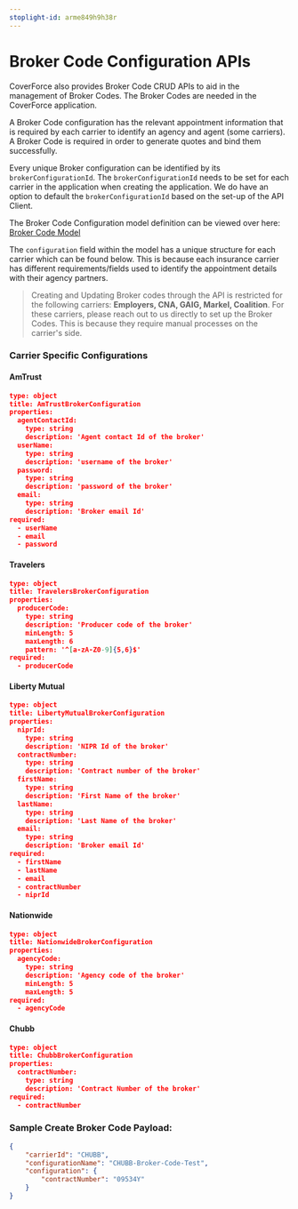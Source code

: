 ```yaml
---
stoplight-id: arme849h9h38r
---
```


# Broker Code Configuration APIs

CoverForce also provides Broker Code CRUD APIs to aid in the management of Broker Codes. The Broker Codes are needed in the CoverForce application. 

A Broker Code configuration has the relevant appointment information that is required by each carrier to identify an agency and agent (some carriers). A Broker Code is required in order to generate quotes and bind them successfully.

Every unique Broker configuration can be identified by its `brokerConfigurationId`. The `brokerConfigurationId` needs to be set for each carrier in the application when creating the application. We do have an option to default the `brokerConfigurationId` based on the set-up of the API Client.

The Broker Code Configuration model definition can be viewed over here: [Broker Code Model](https://coverforce.stoplight.io/docs/coverforce-api/branches/main/9a4de8d1da9b6-broker-code)

The `configuration` field within the model has a unique structure for each carrier which can be found below. This is because each insurance carrier has different requirements/fields used to identify the appointment details with their agency partners.

>Creating and Updating Broker codes through the API is restricted for the following carriers: **Employers, CNA, GAIG, Markel, Coalition**. For these carriers, please reach out to us directly to set up the Broker Codes. This is because they require manual processes on the carrier's side.

### Carrier Specific Configurations

#### AmTrust
```json json_schema
type: object
title: AmTrustBrokerConfiguration
properties:
  agentContactId:
    type: string
    description: 'Agent contact Id of the broker'
  userName:
    type: string
    description: 'username of the broker'
  password:
    type: string
    description: 'password of the broker'
  email:
    type: string
    description: 'Broker email Id'
required:
  - userName
  - email
  - password
```

#### Travelers
```json json_schema
type: object
title: TravelersBrokerConfiguration
properties:
  producerCode:
    type: string
    description: 'Producer code of the broker'
    minLength: 5
    maxLength: 6
    pattern: '^[a-zA-Z0-9]{5,6}$'
required:
  - producerCode
```

#### Liberty Mutual
```json json_schema
type: object
title: LibertyMutualBrokerConfiguration
properties:
  niprId:
    type: string
    description: 'NIPR Id of the broker'
  contractNumber:
    type: string
    description: 'Contract number of the broker'
  firstName:
    type: string
    description: 'First Name of the broker'
  lastName:
    type: string
    description: 'Last Name of the broker'
  email:
    type: string
    description: 'Broker email Id'
required:
  - firstName
  - lastName
  - email
  - contractNumber
  - niprId
```

#### Nationwide
```json json_schema
type: object
title: NationwideBrokerConfiguration
properties:
  agencyCode:
    type: string
    description: 'Agency code of the broker'
    minLength: 5
    maxLength: 5
required:
  - agencyCode
```

#### Chubb
```json json_schema
type: object
title: ChubbBrokerConfiguration
properties:
  contractNumber:
    type: string
    description: 'Contract Number of the broker'
required:
  - contractNumber
```


### Sample Create Broker Code Payload:
```json
{
    "carrierId": "CHUBB",
    "configurationName": "CHUBB-Broker-Code-Test",
    "configuration": {
        "contractNumber": "09534Y"
    }
}